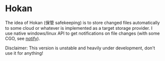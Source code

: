 # Hokan

The idea of Hokan (保管 safekeeping) is to store changed files automatically to some cloud or whatever is implemented as a target storage provider. I use native windows/linux API to get notifications on file changes (with some CGO,  see [notify](https://github.com/sevigo/notify)).

Disclaimer: This version is unstable and heavily under development, don't use it for anything!
